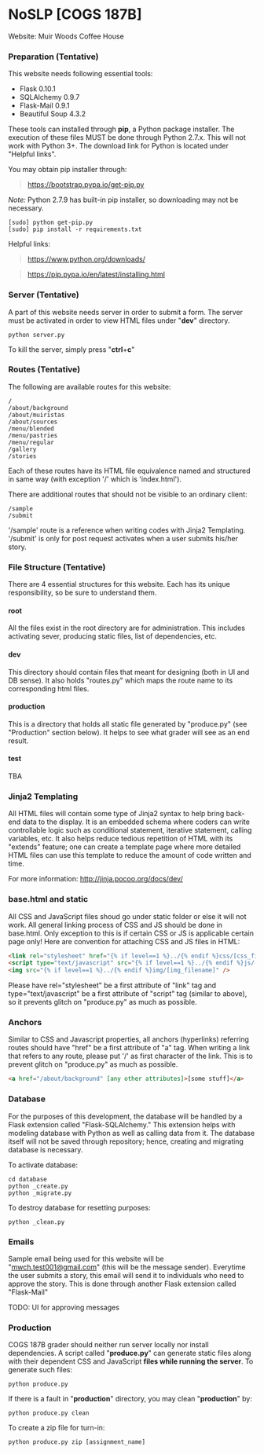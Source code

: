 # NoSLP [COGS 187B]
Website: Muir Woods Coffee House

### Preparation (Tentative)
This website needs following essential tools:
* Flask 0.10.1
* SQLAlchemy 0.9.7
* Flask-Mail 0.9.1
* Beautiful Soup 4.3.2

These tools can installed through **pip**, a Python package installer. The execution of these files MUST be done through Python 2.7.x. This will not work with Python 3+. The download link for Python is located under "Helpful links".

You may obtain pip installer through:
> https://bootstrap.pypa.io/get-pip.py

*Note:* Python 2.7.9 has built-in pip installer, so downloading may not be necessary.

```
[sudo] python get-pip.py
[sudo] pip install -r requirements.txt
```
Helpful links:
> https://www.python.org/downloads/

> https://pip.pypa.io/en/latest/installing.html


### Server (Tentative)
A part of this website needs server in order to submit a form. The server must be activated in order to view HTML files under "**dev**" directory.
```
python server.py
```
To kill the server, simply press "**ctrl**+**c**"

### Routes (Tentative)
The following are available routes for this website:
```
/
/about/background
/about/muiristas
/about/sources
/menu/blended
/menu/pastries
/menu/regular
/gallery
/stories
```

Each of these routes have its HTML file equivalence named and structured in same way (with exception '/' which is 'index.html').

There are additional routes that should not be visible to an ordinary client:
```
/sample
/submit
```

'/sample' route is a reference when writing codes with Jinja2 Templating. '/submit' is only for post request activates when a user submits his/her story.

### File Structure (Tentative)
There are 4 essential structures for this website. Each has its unique responsibility, so be sure to understand them.
#### root
All the files exist in the root directory are for administration. This includes activating sever, producing static files, list of dependencies, etc.
#### dev
This directory should contain files that meant for designing (both in UI and DB sense). It also holds "routes.py" which maps the route name to its corresponding html files.
#### production
This is a directory that holds all static file generated by "produce.py" (see "Production" section below). It helps to see what grader will see as an end result.
#### test
TBA

### Jinja2 Templating
All HTML files will contain some type of Jinja2 syntax to help bring back-end data to the display. It is an embedded schema where coders can write controllable logic such as conditional statement, iterative statement, calling variables, etc. It also helps reduce tedious repetition of HTML with its "extends" feature; one can create a template page where more detailed HTML files can use this template to reduce the amount of code written and time.

For more information: http://jinja.pocoo.org/docs/dev/

### base.html and static
All CSS and JavaScript files shoud go under static folder or else it will not work. All general linking process of CSS and JS should be done in base.html. Only exception to this is if certain CSS or JS is applicable certain page only! Here are convention for attaching CSS and JS files in HTML:
```html
<link rel="stylesheet" href="{% if level==1 %}../{% endif %}css/[css_filename]" />
<script type="text/javascript" src="{% if level==1 %}../{% endif %}js/[js_filename]"></script>
<img src="{% if level==1 %}../{% endif %}img/[img_filename]" />
```
Please have rel="stylesheet" be a first attribute of "link" tag and type="text/javascript" be a first attribute of "script" tag (similar to above), so it prevents glitch on "produce.py" as much as possible.

### Anchors
Similar to CSS and Javascript properties, all anchors (hyperlinks) referring routes should have "href" be a first attribute of "a" tag. When writing a link that refers to any route, please put '/' as first character of the link. This is to prevent glitch on "produce.py" as much as possible.
```html
<a href="/about/background" [any other attributes]>[some stuff]</a>
```

### Database
For the purposes of this development, the database will be handled by a Flask extension called "Flask-SQLAlchemy." This extension helps with modeling database with Python as well as calling data from it. The database itself will not be saved through repository; hence, creating and migrating database is necessary.

To activate database:
```
cd database
python _create.py
python _migrate.py
```

To destroy database for resetting purposes:
```
python _clean.py
```

### Emails
Sample email being used for this website will be "mwch.test001@gmail.com" (this will be the message sender). Everytime the user submits a story, this email will send it to individuals who need to approve the story. This is done through another Flask extension called "Flask-Mail"

TODO: UI for approving messages

### Production
COGS 187B grader should neither run server locally nor install dependencies. A script called "**produce.py**" can generate static files along with their dependent CSS and JavaScript **files while running the server**. To generate such files:
```
python produce.py
```
If there is a fault in "**production**" directory, you may clean "**production**" by:
```
python produce.py clean
```
To create a zip file for turn-in:
```
python produce.py zip [assignment_name]
```
